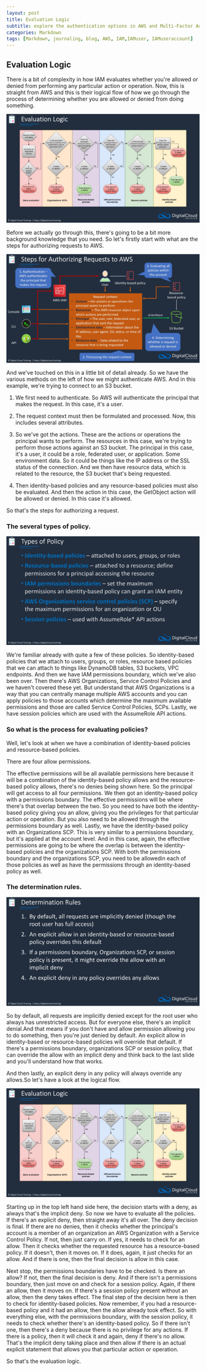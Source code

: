 ```yaml
---
layout: post
title: Evaluation Logic
subtitle: explore the authentication options in AWS and Multi-Factor Authentication
categories: Markdown
tags: [Markdown, journaling, blog, AWS, IAM,IAMuser, IAMuseraccount]
---
```



##  Evaluation Logic


There is a bit of complexity in how IAM evaluates whether you're allowed or denied from performing any particular action or operation.
Now, this is straight from AWS and this is their logical flow of how we go through the process of determining whether you are allowed or denied from doing something.

![datacamp certification](/assets/images/Evaluation.jpg)

Before we actually go through this, there's going to be a bit more background knowledge that you need. So let's firstly start with what are the steps for authorizing requests to AWS.

![datacamp certification](/assets/images/Stepfor%20authorising%20request.jpg)

And we've touched on this in a little bit of detail already. So we have the various methods on the left of how we might authenticate AWS. And in this example, we're trying to connect to an S3 bucket.

1. We first need to authenticate. So AWS will authenticate the principal that makes the request. In this case, it's a user.

2. The request context must then be formulated and processed. Now, this includes several attributes.

3. So we've got the actions. These are the actions or operations the principal wants to perform. The resources in this case, we're trying to perform those actions against an S3 bucket. The principal in this case, it's a user, it could be a role, federated user, or application. Some environment data. So it could be things like the IP address or the SSL status of the connection. And we then have resource data, which is related to the resource, the S3 bucket that's being requested.

4. Then identity-based policies and any resource-based policies must also be evaluated. And then the action in this case, the GetObject action will be allowed or denied. In this case it's allowed.

So that's the steps for authorizing a request.

### The several types of policy. 

![datacamp certification](/assets/images/Types%20of%20policy.jpg)

We're familiar already with quite a few of these policies. So identity-based policies that we attach to users, groups, or roles, resource based policies that we can attach to things like DynamoDB tables, S3 buckets, VPC endpoints.
And then we have IAM permissions boundary, which we've also been over. Then there's AWS Organizations, Service Control Policies and we haven't covered these yet. But understand that AWS Organizations is a way that you can centrally manage multiple AWS accounts and you can apply policies to those accounts which determine the maximum available permissions and those are called Service Control Policies, SCPs.
Lastly, we have session policies which are used with the AssumeRole API actions.

### So what is the process for evaluating policies?

Well, let's look at when we have a combination of identity-based policies and resource-based policies.

There are four allow permissions.

The effective permissions will be all available permissions here because it will be a combination of the identity-based policy allows and the resource-based policy allows, there's no denies being shown here. So the principal will get access to all four permissions. We then got an identity-based policy with a permissions boundary.
The effective permissions will be where there's that overlap between the two.
So you need to have both the identity-based policy giving you an allow, giving you the privileges for that particular action or operation. But you also need to be allowed through the permissions boundary as well.
Lastly, we have the identity-based policy with an Organizations SCP. This is very similar to a permissions boundary, but it's applied at the account level. And in this case, again, the effective permissions are going to be where the overlap is between the identity-based policies and the organizations SCP.
With both the permissions boundary and the organizations SCP, you need to be allowedin each of those policies as well as have the permissions through an identity-based policy as well.

### The determination rules.

![datacamp certification](/assets/images/Determination%20roles.jpg)

So by default, all requests are implicitly denied except for the root user who always has unrestricted access. But for everyone else, there's an implicit denial.And that means if you don't have and allow permission allowing you to do something, then you're just denied by default.
An explicit allow in identity-based or resource-based policies will override that default. If there's a permissions boundary, organizations SCP or session policy, that can override the allow with an implicit deny and think back to the last slide and you'll understand how that works.

And then lastly, an explicit deny in any policy will always override any allows.So let's have a look at the logical flow.

![datacamp certification](/assets/images/Evaluation.jpg)

Starting up in the top left hand side here, the decision starts with a deny, as always that's the implicit deny. So now we have to evaluate all the policies. If there's an explicit deny, then straight away it's all over. The deny decision is final. If there are no denies, then it checks whether the principal's account is a member of an organization an AWS Organization with a Service Control Policy. If not, then just carry on. If yes, it needs to check for an allow. Then it checks whether the requested resource has a resource-based policy. If it doesn't, then it moves on. If it does, again, it just checks for an allow. And if there is one, then the final decision is allow in this case.

Next stop, the permissions boundaries have to be checked. Is there an allow? If not, then the final decision is deny. And if there isn't a permissions boundary, then just move on and check for a session policy. Again, if there an allow, then it moves on. If there's a session policy present without an allow, then the deny takes effect.
The final step of the decision here is then to check for identity-based policies.
Now remember, if you had a resource-based policy and it had an allow, then the allow already took effect. So with everything else, with the permissions boundary, with the session policy, it needs to check whether there's an identity-based policy. So if there isn't one, then there's a deny because there is no privilege for any actions. If there is a policy, then it will check it and again, deny if there's no allow. That's the implicit deny taking place and then allow if there is an actual explicit statement that allows you that particular action or operation.

So that's the evaluation logic.